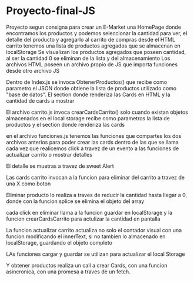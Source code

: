 # Proyecto-final-JS
Proyecto segun consigna para crear un E-Market una HomePage donde encontramos los productos
y podemos seleccionar la cantidad para ver, el detalle del producto y agregarlo al carrito de compras
desde el HTML carrito tenemos una lista de productos agregados que se almacenan en localStorage
Se visualizan los productos agregados que poseen cantidad, al ser la cantidad 0 se eliminan de la lista y del almacenamiento
Los archivos HTML poseen un archivo propio de JS que importa funciones desde otro archivo JS

Dentro de Index.js se invoca ObtenerProductos() que recibe como parametro el JSON donde obtiene la lista de productos
utilizado como "base de datos". El section donde renderiza las Cards en HTML y la cantidad de cards a mostrar

El archivo carrito.js invoca crearCardsCarrito() solo cuando existan objetos almacenados en el local storage
recibe como parametros la lista de productos y el section donde renderiza las cards

en el archivo funciones.js tenemos las funciones que compartes los dos archivos anterios para poder crear las cards
dentro de las que se llama cada vez que realicemos click a travez de un evento a las funciones de actualizar carrito o mostrar detalles

El detalle se muetras a travez de sweet Alert

Las cards carrito invocan a la funcion para eliminar del carrito a travez de una X como boton

Eliminar producto lo realiza a traves de reducir la cantidad hasta llegar a 0, donde con la funcion splice se elimina el objeto del array

cada click en eliminar llama a la funcion guardar en localStorage y la funcion crearCardsCarrito para actulizar la cantidad en pantalla

La funcion actualizar carrito actualiza no solo el contador visual con una funcion modificando el innerText,
si no tambien lo almacenado en localStorage, guardando el objeto completo

LAs funciones cargar y guardar se utilizan para actualizar el local Storage

Y obtener productos realiza un call a crear Cards, con una funcion asincronica, con una promesa a traves de un fetch.


